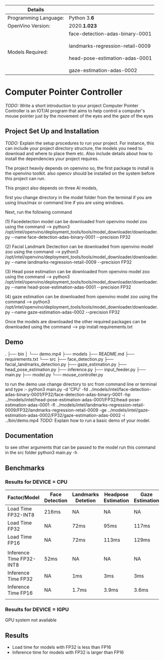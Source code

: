 | Details            |              |
|-----------------------|---------------|
| Programming Language: |  Python 3.**6** |
| OpenVino Version: |  2020.**1.023** |
| Models Required: |face-detection-adas-binary-0001   <br /><br />landmarks-regression-retail-0009 <br /><br /> head-pose-estimation-adas-0001 <br /><br />gaze-estimation-adas-0002|

# Computer Pointer Controller

*TODO:* Write a short introduction to your project
Computer Pointer Controller is an IOT/AI program that aims to help control a computer's mouse pointer just by the movement of the eyes and the gaze of the eyes

## Project Set Up and Installation
*TODO:* Explain the setup procedures to run your project. For instance, this can include your project directory structure, the models you need to download and where to place them etc. Also include details about how to install the dependencies your project requires.

The project heavily depends on openvino so, the first package to install is the openvino toolkit. also opencv should be installed on the system before this project can run.

This project also depends on three AI models, 

first you change directory in the model folder from the terminal if you are using linux/max or command line if you are using windows.

Next, run the following command

(1) Facedetection model
can be downloaded from openvino model zoo using the command --> python3 /opt/intel/openvino/deployment_tools/tools/model_downloader/downloader.py --name face-detection-adas-binary-0001 --precision FP32

(2) Facial Landmark Dectection
can be downloaded from openvino model zoo using the command --> python3 /opt/intel/openvino/deployment_tools/tools/model_downloader/downloader.py --name landmarks-regression-retail-0009 --precision FP32

(3) Head pose estimation
can be downloaded from openvino model zoo using the command --> python3 /opt/intel/openvino/deployment_tools/tools/model_downloader/downloader.py --name head-pose-estimation-adas-0001 --precision FP32

(4) gaze estimation
can be downloaded from openvino model zoo using the command -->  python3 /opt/intel/openvino/deployment_tools/tools/model_downloader/downloader.py --name gaze-estimation-adas-0002 --precision FP32


Once the models are downloaded the other required packages can be downloaded using the command --> pip install requirements.txt

## Demo
.
├── bin
│   └──  demo.mp4
├── models
├── README.md
├── requirements.txt
└── src
    ├── face_detection.py
    ├── facial_landmarks_detection.py
    ├── gaze_estimation.py
    ├── head_pose_estimation.py
    ├── inference.py
    ├── input_feeder.py
    ├── main.py
    ├── model.py
    └── mouse_controller.py

to run the demo use change directory to src from command line or terminal and type :-
python3 main.py -d 'CPU' -fd ../models/intel/face-detection-adas-binary-0001/FP32/face-detection-adas-binary-0001 -hp ../models/intel/head-pose-estimation-adas-0001/FP32/head-pose-estimation-adas-0001 -fl ../models/intel/landmarks-regression-retail-0009/FP32/landmarks-regression-retail-0009 -ge ../models/intel/gaze-estimation-adas-0002/FP32/gaze-estimation-adas-0002 -i ../bin/demo.mp4
*TODO:* Explain how to run a basic demo of your model.

## Documentation
to see other arguments that can be passed to the model run this command in the src folder
python3 main.py -h

## Benchmarks

### Results for DEVICE = CPU
| Factor/Model       | Face Detection   | Landmarks Detetion        | Headpose Estimation | Gaze Estimation |
|--------------------|---------------|-----------|-------------|-----------|
|Load Time FP32-INT8 |  216ms        | NA        | NA          | NA        |
|Load Time FP32      |  NA           | 72ms      | 95ms        | 117ms     |
|Load Time FP16      |  NA           | 72ms      | 113ms       | 129ms     |  
||||||
|Inference Time FP32-INT8 | 52ms     | NA        | NA          | NA        |
|Inference Time FP32      | NA       | 1ms       | 3ms         | 3ms       |
|Inference Time FP16      | NA       | 1.7ms     | 3.9ms       | 3.6ms     |
||||||

### Results for DEVICE = IGPU
GPU system not available

## Results
* Load time for models with FP32 is less than FP16
* Inference time for models with FP32 is larger than FP16

